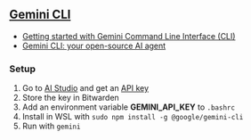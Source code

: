 ## [Gemini CLI](https://github.com/google-gemini/gemini-cli)
- [Getting started with Gemini Command Line Interface (CLI)](https://www.marktechpost.com/2025/06/28/getting-started-with-gemini-command-line-interface-cli/)
- [Gemini CLI: your open-source AI agent](https://blog.google/technology/developers/introducing-gemini-cli-open-source-ai-agent/)

### Setup
1. Go to [AI Studio](https://aistudio.google.com/) and get an [API key](https://aistudio.google.com/apikey)
1. Store the key in Bitwarden
1. Add an environment variable **GEMINI_API_KEY** to `.bashrc`
1. Install in WSL with `sudo npm install -g @google/gemini-cli`
1. Run with `gemini`


